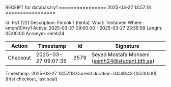 RECEIPT for databas:try1
================ 2025-03-27 13:57:18 =================

Id:          try1 (22)
Description: Försök 1 (tenta).
What:        Tentamen
Where:       kmom10/try1
Active:      2025-03-27 09:00:00 - 2025-03-27 23:59:59
Length:      05:00:00
Acronym:     semh24

| Action   | Timestamp           | Id    | Signature |
|----------|---------------------|-------|-----------|
| Checkout | 2025-03-27 09:07:35 |  2579 | Seyed Mostafa Mohseni (semh24@student.bth.se) |

Timestamp:        2025-03-27 13:57:18
Current duration: 04:49:43 (05:00:00) (first checkout, last seal)

